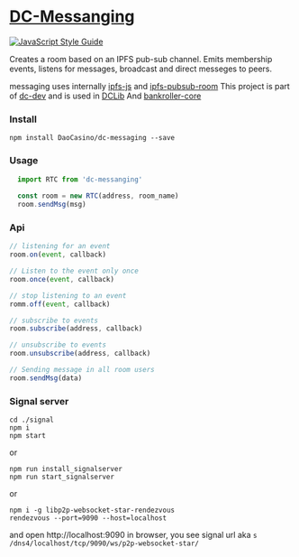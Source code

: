 # [DC-Messanging](https://github.com/DaoCasino/dc-messaging)

[![JavaScript Style Guide](https://cdn.rawgit.com/standard/standard/master/badge.svg)](https://github.com/standard/standard)

Creates a room based on an IPFS pub-sub channel. 
Emits membership events, listens for messages, broadcast and direct messeges to peers.

messaging uses internally [ipfs-js](https://github.com/ipfs/js-ipfs) and [ipfs-pubsub-room](https://github.com/ipfs-shipyard/ipfs-pubsub-room)
This project is part of [dc-dev](https://github.com/DaoCasino/dc-dev) and is used in [DCLib](https://github.com/DaoCasino/DCLib/tree/384c9dd1521cd0386b0ea313bbcdda11e5e74c8a) And [bankroller-core](https://github.com/DaoCasino/bankroller-core/tree/3936c3e8bd235263474d36eb3b5ff5f9e1e89a0b)

### Install
```shell
npm install DaoCasino/dc-messaging --save
```
### Usage
```js
  import RTC from 'dc-messanging'
  
  const room = new RTC(address, room_name)
  room.sendMsg(msg)
```
### Api
```js
// listening for an event
room.on(event, callback)

// Listen to the event only once
room.once(event, callback)

// stop listening to an event
romm.off(event, callback)

// subscribe to events
room.subscribe(address, callback)

// unsubscribe to events
room.unsubscribe(address, callback)

// Sending message in all room users
room.sendMsg(data)
```


### Signal server
```
cd ./signal 
npm i 
npm start
```

or 

```
npm run install_signalserver
npm run start_signalserver
```

or 

```
npm i -g libp2p-websocket-star-rendezvous
rendezvous --port=9090 --host=localhost
```
and open http://localhost:9090 in browser, you see signal url aka `s /dns4/localhost/tcp/9090/ws/p2p-websocket-star/`
